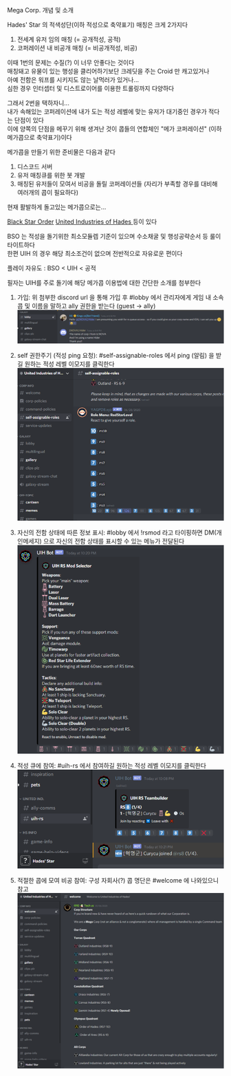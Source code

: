 Mega Corp. 개념 및 소개  

Hades' Star 의 적색성단(이하 적성으로 축약표기) 매칭은 크게 2가지다  
  1. 전세계 유저 임의 매칭 (= 공개적성, 공적)  
  2. 코퍼레이션 내 비공개 매칭 (= 비공개적성, 비공)  

이때 1번의 문제는 수질(?) 이 너무 안좋다는 것이다  
매칭돼고 유물이 있는 행성을 클리어하기보단 크레딧을 주는 Croid 만 캐고있거나  
아예 전함은 워프를 시키지도 않는 날먹러가 있거나...  
심한 경우 인터셉터 및 디스트로이어를 이용한 트롤링까지 다양하다  

그래서 2번을 택하자니...   
내가 속해있는 코퍼레이션에 내가 도는 적성 레벨에 맞는 유저가 대기중인 경우가 적다는 단점이 있다  
이에 양쪽의 단점을 메꾸기 위해 생겨난 것이 콥들의 연합체인 "메가 코퍼레이션" (이하 메가콥으로 축약표기)이다  

메가콥을 만들기 위한 준비물은 다음과 같다  
  1. 디스코드 서버  
  2. 유저 매칭큐를 위한 봇 개발  
  3. 매칭된 유저들이 모여서 비공을 돌릴 코퍼레이션들 (자리가 부족할 경우를 대비해 여러개의 콥이 필요하다)  

현재 활발하게 돌고있는 메가콥으로는...  

[Black Star Order](https://discord.gg/8ZeEj63j) 
[United Industries of Hades ](https://discord.gg/t5nBWT8y) 등이 있다  

BSO 는 적성을 돌기위한 최소모듈렙 기준이 있으며 수소채굴 및 행성공략순서 등 룰이 타이트하다    
한편 UIH 의 경우 해당 최소조건이 없으며 전반적으로 자유로운 편이다  

플레이 자유도 : BSO < UIH < 공적  

필자는 UIH를 주로 돌기에 해당 메가콥 이용법에 대한 간단한 소개를 첨부한다  

1. 가입: 위 첨부한 discord url 을 통해 가입 후 #lobby 에서 관리자에게 게임 내 소속 콥 및 이름을 말하고 ally 권한을 받는다 (guest -> ally)  
![](../assets/20210221_Mega_Corp_01.png)  

2. self 권한주기 (적성 ping 요청): #self-assignable-roles 에서 ping (알림) 을 받길 원하는 적성 레벨 이모지를 클릭한다  
![](../assets/20210221_Mega_Corp_02.png)  

3. 자신의 전함 상태에 따른 정보 표시: #lobby 에서 !rsmod 라고 타이핑하면 DM(개인메세지) 으로 자신의 전함 상태를 표시할 수 있는 메뉴가 전달된다  
![](../assets/20210221_Mega_Corp_03.png)  

4. 적성 큐에 참여: #uih-rs 에서 참여하길 원하는 적성 레벨 이모지를 클릭한다  
![](../assets/20210221_Mega_Corp_04.png)  

5. 적절한 콥에 모여 비공 참여: 구성 자회사(?) 콥 명단은 #welcome 에 나와있으니 참고  
![](../assets/20210221_Mega_Corp_05.png)  
